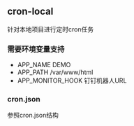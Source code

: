 ## cron-local
针对本地项目进行定时cron任务
### 需要环境变量支持
* APP_NAME  DEMO
* APP_PATH  /var/www/html
* APP_MONITOR_HOOK  钉钉机器人URL
### cron.json
参照cron.json结构
###